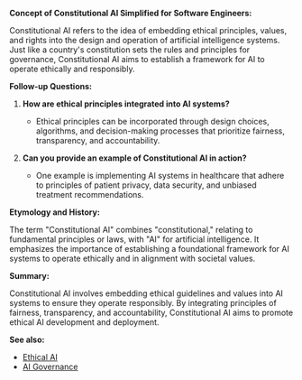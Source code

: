 **Concept of Constitutional AI Simplified for Software Engineers:**

Constitutional AI refers to the idea of embedding ethical principles, values, and
rights into the design and operation of artificial intelligence systems. Just
like a country's constitution sets the rules and principles for governance,
Constitutional AI aims to establish a framework for AI to operate ethically and
responsibly.

**Follow-up Questions:**

1. **How are ethical principles integrated into AI systems?**
   - Ethical principles can be incorporated through design choices, algorithms,
     and decision-making processes that prioritize fairness, transparency, and
     accountability.

2. **Can you provide an example of Constitutional AI in action?**
   - One example is implementing AI systems in healthcare that adhere to
     principles of patient privacy, data security, and unbiased treatment
     recommendations.

**Etymology and History:**

The term "Constitutional AI" combines "constitutional," relating to fundamental
principles or laws, with "AI" for artificial intelligence. It emphasizes the
importance of establishing a foundational framework for AI systems to operate
ethically and in alignment with societal values.

**Summary:**

Constitutional AI involves embedding ethical guidelines and values into AI
systems to ensure they operate responsibly. By integrating principles of
fairness, transparency, and accountability, Constitutional AI aims to promote
ethical AI development and deployment.

**See also:**
- [Ethical AI](?concept=ethical+AI&specialist_role=language+model+researcher&target_audience=software+engineer)
- [AI Governance](?concept=AI+governance&specialist_role=language+model+researcher&target_audience=software+engineer)